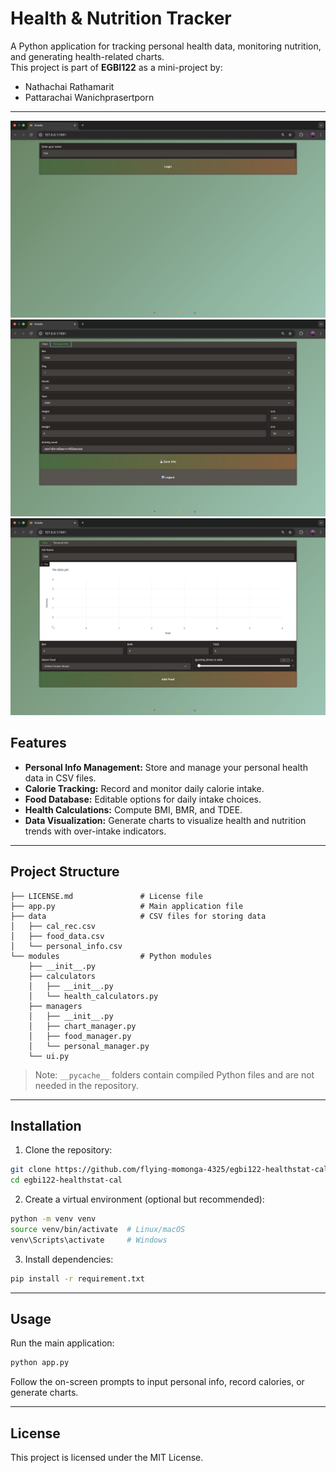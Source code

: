 # Health & Nutrition Tracker

A Python application for tracking personal health data, monitoring nutrition, and generating health-related charts.  
This project is part of **EGBI122** as a mini-project by:

- Nathachai Rathamarit  
- Pattarachai Wanichprasertporn  

---

![fig1](./figs/login.png)
![fig2](./figs/user_config.png)
![fig3](./figs/graph.png)
## Features

- **Personal Info Management:** Store and manage your personal health data in CSV files.  
- **Calorie Tracking:** Record and monitor daily calorie intake.  
- **Food Database:** Editable options for daily intake choices.  
- **Health Calculations:** Compute BMI, BMR, and TDEE.  
- **Data Visualization:** Generate charts to visualize health and nutrition trends with over-intake indicators.  

---

## Project Structure

```
├── LICENSE.md               # License file
├── app.py                   # Main application file
├── data                     # CSV files for storing data
│   ├── cal_rec.csv
│   ├── food_data.csv
│   └── personal_info.csv
└── modules                  # Python modules
    ├── __init__.py
    ├── calculators
    │   ├── __init__.py
    │   └── health_calculators.py
    ├── managers
    │   ├── __init__.py
    │   ├── chart_manager.py
    │   ├── food_manager.py
    │   └── personal_manager.py
    └── ui.py
```

> Note: `__pycache__` folders contain compiled Python files and are not needed in the repository.

---

## Installation

1. Clone the repository:
```bash
git clone https://github.com/flying-momonga-4325/egbi122-healthstat-cal
cd egbi122-healthstat-cal
```

2. Create a virtual environment (optional but recommended):
```bash
python -m venv venv
source venv/bin/activate  # Linux/macOS
venv\Scripts\activate     # Windows
```

3. Install dependencies:
```bash
pip install -r requirement.txt
```

---

## Usage

Run the main application:
```bash
python app.py
```

Follow the on-screen prompts to input personal info, record calories, or generate charts.

---

## License

This project is licensed under the MIT License.
